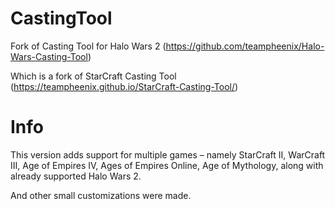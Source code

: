 # CastingTool

Fork of Casting Tool for Halo Wars 2 (https://github.com/teampheenix/Halo-Wars-Casting-Tool)

Which is a fork of StarCraft Casting Tool (https://teampheenix.github.io/StarCraft-Casting-Tool/)

# Info

This version adds support for multiple games – namely StarCraft II, WarCraft III, Age of Empires IV, Ages of Empires Online, Age of Mythology, along with already supported Halo Wars 2.

And other small customizations were made.
